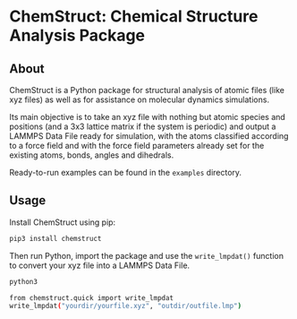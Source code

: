 ChemStruct: Chemical Structure Analysis Package
================================================

## About

ChemStruct is a Python package for structural analysis of atomic files (like xyz files) as well as for assistance on molecular dynamics simulations. 

Its main objective is to take an xyz file with nothing but atomic species and positions (and a 3x3 lattice matrix if the system is periodic) and output a LAMMPS Data File ready for simulation, with the atoms classified according to a force field and with the force field parameters already set for the existing atoms, bonds, angles and dihedrals. 

Ready-to-run examples can be found in the `examples` directory.

## Usage

Install ChemStruct using pip:

```bash
pip3 install chemstruct
```

Then run Python, import the package and use the `write_lmpdat()` function to convert your xyz file into a LAMMPS Data File. 

```bash
python3
```

```bash
from chemstruct.quick import write_lmpdat
write_lmpdat("yourdir/yourfile.xyz", "outdir/outfile.lmp")
```
